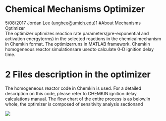 # Chemical Mechanisms Optimizer
5/08/2017 Jordan Lee (unghee@umich.edu)1
#About Mechanisms Optimizer  
The  optimizer  optimizes  reaction  rate  parameters(pre-exponential  and  activation energyterms)  in  the  selected  reactions  in  the chemicalmechanism in Chemkin  format.  The optimizerruns  in  MATLAB  framework. Chemkin  homogeneous  reactor  simulationsare  usedto calculate 0-D ignition delay time.

# 2 Files description in the optimizer 
The homogeneous reactor code in Chemkin is used. For a detailed description on this code, please refer to CHEMKIN ignition delay calculations manual. The flow chart of the entire process is as below.In whole, the optimizer is composed of sensitivity analysis sectionand 

<img src= "https://github.com/unghee/JPoptimization_github/blob/master/images/optimizer_flow.png">
